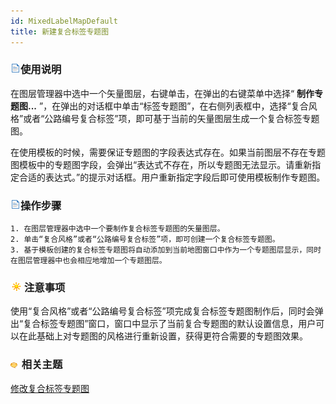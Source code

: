 ```yaml
---
id: MixedLabelMapDefault
title: 新建复合标签专题图
---
```

### ![](../../img/read.gif)使用说明

在图层管理器中选中一个矢量图层，右键单击，在弹出的右键菜单中选择“ **制作专题图...**
”，在弹出的对话框中单击“标签专题图”，在右侧列表框中，选择“复合风格”或者“公路编号复合标签”项，即可基于当前的矢量图层生成一个复合标签专题图。

在使用模板的时候，需要保证专题图的字段表达式存在。如果当前图层不存在专题图模板中的专题图字段，会弹出“表达式不存在，所以专题图无法显示。请重新指定合适的表达式。”的提示对话框。用户重新指定字段后即可使用模板制作专题图。

### ![](../../img/read.gif)操作步骤

    1. 在图层管理器中选中一个要制作复合标签专题图的矢量图层。
    2. 单击“复合风格”或者“公路编号复合标签”项，即可创建一个复合标签专题图。
    3. 基于模板创建的复合标签专题图将自动添加到当前地图窗口中作为一个专题图层显示，同时在图层管理器中也会相应地增加一个专题图层。

### ![](../../img/note.png)注意事项

使用“复合风格”或者“公路编号复合标签”项完成复合标签专题图制作后，同时会弹出“复合标签专题图”窗口，窗口中显示了当前复合专题图的默认设置信息，用户可以在此基础上对专题图的风格进行重新设置，获得更符合需要的专题图效果。

### ![](../../img/seealso.png) 相关主题

 [修改复合标签专题图](MixedLabelMapDia)

